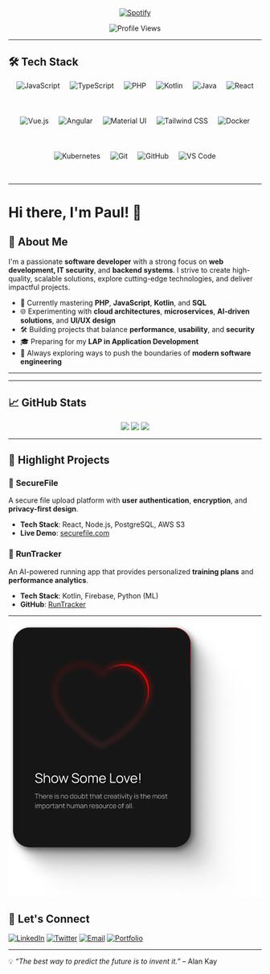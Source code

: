 &nbsp;<div align="center">
  [![Spotify](https://novatorem.vercel.app/api/spotify?background_color=0d1117&border_color=ffffff)](https://open.spotify.com/user/omnitenebris)
</div>
<p align="center">
  <img src="https://komarev.com/ghpvc/?username=YourUsername&color=blue&style=for-the-badge" alt="Profile Views"/>
</p>

---
## 🛠️ Tech Stack

<p align="center" style="display: flex; flex-wrap: wrap; gap: 20px; justify-content: center;">
  <img src="https://cdn.jsdelivr.net/gh/devicons/devicon/icons/javascript/javascript-original.svg" height="50" alt="JavaScript"/>
  <img src="https://cdn.jsdelivr.net/gh/devicons/devicon/icons/typescript/typescript-original.svg" height="50" alt="TypeScript"/>
  <img src="https://cdn.jsdelivr.net/gh/devicons/devicon/icons/php/php-original.svg" height="50" alt="PHP"/>
  <img src="https://cdn.jsdelivr.net/gh/devicons/devicon/icons/kotlin/kotlin-original.svg" height="50" alt="Kotlin"/>
  <img src="https://cdn.jsdelivr.net/gh/devicons/devicon/icons/java/java-original.svg" height="50" alt="Java"/>
  <img src="https://cdn.jsdelivr.net/gh/devicons/devicon/icons/react/react-original.svg" height="50" alt="React"/>
  <img src="https://cdn.jsdelivr.net/gh/devicons/devicon/icons/vuejs/vuejs-original.svg" height="50" alt="Vue.js"/>
  <img src="https://cdn.jsdelivr.net/gh/devicons/devicon/icons/angularjs/angularjs-original.svg" height="50" alt="Angular"/>
  <img src="https://cdn.jsdelivr.net/gh/devicons/devicon/icons/materialui/materialui-original.svg" height="50" alt="Material UI"/>
  <img src="https://cdn.jsdelivr.net/gh/devicons/devicon/icons/tailwindcss/tailwindcss-plain.svg" height="50" alt="Tailwind CSS"/>
  <img src="https://cdn.jsdelivr.net/gh/devicons/devicon/icons/docker/docker-original.svg" height="50" alt="Docker"/>
  <img src="https://cdn.jsdelivr.net/gh/devicons/devicon/icons/kubernetes/kubernetes-plain.svg" height="50" alt="Kubernetes"/>
  <img src="https://cdn.jsdelivr.net/gh/devicons/devicon/icons/git/git-original.svg" height="50" alt="Git"/>
  <img src="https://cdn.jsdelivr.net/gh/devicons/devicon/icons/github/github-original.svg" height="50" alt="GitHub"/>
  <img src="https://cdn.jsdelivr.net/gh/devicons/devicon/icons/vscode/vscode-original.svg" height="50" alt="VS Code"/>
</p>


---

# Hi there, I'm Paul! 👋





## 🚀 About Me

I'm a passionate **software developer** with a strong focus on **web development, IT security**, and **backend systems**. I strive to create high-quality, scalable solutions, explore cutting-edge technologies, and deliver impactful projects.

- 💼 Currently mastering **PHP**, **JavaScript**, **Kotlin**, and **SQL**
- 🌐 Experimenting with **cloud architectures**, **microservices**, **AI-driven solutions**, and **UI/UX design**
- 🛠 Building projects that balance **performance**, **usability**, and **security**
- 🎓 Preparing for my **LAP in Application Development**
- 🚀 Always exploring ways to push the boundaries of **modern software engineering**

---


---

## 📈 GitHub Stats

<p align="center">
  <img src="https://github-readme-stats.vercel.app/api?username=YourUsername&show_icons=true&theme=dark&count_private=true" height="165">
<img src="https://github-readme-stats.vercel.app/api?username=paulp111&show_icons=true&theme=dark" height="165">
  <img src="https://github-readme-stats.vercel.app/api/top-langs/?username=YourUsername&theme=dark&layout=compact" height="165">
</p>

---

## 🌟 Highlight Projects

### 🔐 **SecureFile**
A secure file upload platform with **user authentication**, **encryption**, and **privacy-first design**.
- **Tech Stack**: React, Node.js, PostgreSQL, AWS S3
- **Live Demo**: [securefile.com](https://securefile.com)

### 🏃 **RunTracker**
An AI-powered running app that provides personalized **training plans** and **performance analytics**.
- **Tech Stack**: Kotlin, Firebase, Python (ML)
- **GitHub**: [RunTracker](https://github.com/YourUsername/RunTracker)

---

<p align="center">
  <img src="https://raw.githubusercontent.com/paulp111/paulp111/main/assets/comp.png" alt="Banner"/>
</p>

## 🤝 Let's Connect
[![LinkedIn](https://img.shields.io/badge/-LinkedIn-0077B5?style=flat-square&logo=linkedin&logoColor=white)](https://www.linkedin.com/in/YourProfile)
[![Twitter](https://img.shields.io/badge/-Twitter-1DA1F2?style=flat-square&logo=twitter&logoColor=white)](https://twitter.com/YourProfile)
[![Email](https://img.shields.io/badge/-Email-D14836?style=flat-square&logo=gmail&logoColor=white)](mailto:your.email@example.com)
[![Portfolio](https://img.shields.io/badge/-Portfolio-000000?style=flat-square&logo=web&logoColor=white)](https://yourportfolio.com)

---
💡 *“The best way to predict the future is to invent it.”* – Alan Kay
